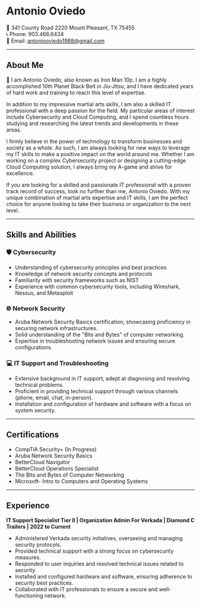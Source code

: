 # Antonio Oviedo

📍 341 County Road 2220 Mount Pleasant, TX 75455  
📞 Phone: 903.466.6434  
📧 Email: antoniooviedo1988@gmail.com

---

## About Me

👊 I am Antonio Oviedo, also known as Iron Man 10p. I am a highly accomplished 10th Planet Black Belt in Jiu-Jitsu, and I have dedicated years of hard work and training to reach this level of expertise.

In addition to my impressive martial arts skills, I am also a skilled IT professional with a deep passion for the field. My particular areas of interest include Cybersecurity and Cloud Computing, and I spend countless hours studying and researching the latest trends and developments in these areas.

I firmly believe in the power of technology to transform businesses and society as a whole. As such, I am always looking for new ways to leverage my IT skills to make a positive impact on the world around me. Whether I am working on a complex Cybersecurity project or designing a cutting-edge Cloud Computing solution, I always bring my A-game and strive for excellence.

If you are looking for a skilled and passionate IT professional with a proven track record of success, look no further than me, Antonio Oviedo. With my unique combination of martial arts expertise and IT skills, I am the perfect choice for anyone looking to take their business or organization to the next level.

---

## Skills and Abilities

### 🛡️ Cybersecurity

- Understanding of cybersecurity principles and best practices
- Knowledge of network security concepts and protocols
- Familiarity with security frameworks such as NIST
- Experience with common cybersecurity tools, including Wireshark, Nessus, and Metasploit

### 🌐 Network Security

- Aruba Network Security Basics certification, showcasing proficiency in securing network infrastructures.
- Solid understanding of the "Bits and Bytes" of computer networking.
- Expertise in troubleshooting network issues and ensuring secure configurations.

### 💻 IT Support and Troubleshooting

- Extensive background in IT support, adept at diagnosing and resolving technical problems.
- Proficient in providing technical support through various channels (phone, email, chat, in-person).
- Installation and configuration of hardware and software with a focus on system security.

---

## Certifications

- CompTIA Security+ (In Progress)
- Aruba Network Security Basics
- BetterCloud Navigator
- BetterCloud Operations Specialist
- The Bits and Bytes of Computer Networking 
- Microsoft- Intro to Computers and Operating Systems

---

## Experience

**IT Support Specialist Tier II | Organization Admin For Verkada | Diamond C Trailers | 2022 to Current**
- Administered Verkada security initiatives, overseeing and managing security protocols.
- Provided technical support with a strong focus on cybersecurity measures.
- Responded to user inquiries and resolved technical issues related to security.
- Installed and configured hardware and software, ensuring adherence to security best practices.
- Collaborated with IT professionals to ensure a secure and well-functioning network.




